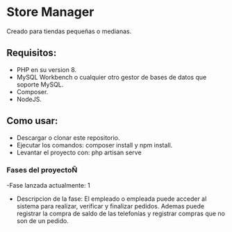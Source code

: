 # Store Manager

Creado para tiendas pequeñas o medianas. 

## Requisitos:

- PHP en su version 8.
- MySQL Workbench o cualquier otro gestor de bases de datos que soporte MySQL.
- Composer.
- NodeJS.

## Como usar:

- Descargar o clonar este repositorio.
- Ejecutar los comandos: composer install y npm install.
- Levantar el proyecto con: php artisan serve

### Fases del proyectoÑ

-Fase lanzada actualmente: 1
- Descripcion de la fase: El empleado o empleada puede acceder al sistema para realizar, verificar y finalizar pedidos. Ademas puede registrar la compra de saldo de las telefonías y registrar compras que no son de un pedido.
